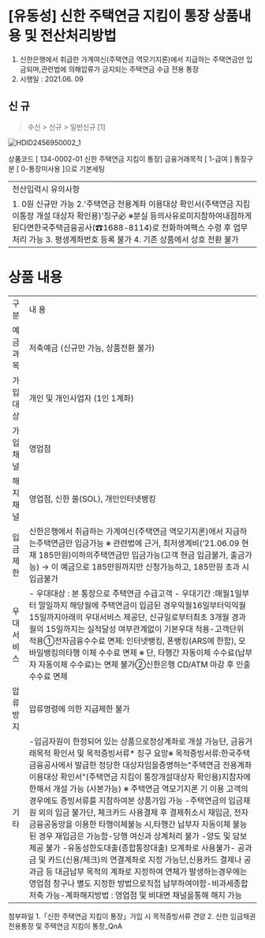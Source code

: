 # [유동성] 신한 주택연금 지킴이 통장 상품내용 및 전산처리방법
1. 신한은행에서 취급한 가계여신(주택연금 역모기지론)에서 지급하는 주택연금만 입금되며,관련법에 의해압류가 금지되는 주택연금 수급 전용 통장
2. 시행일 : 2021.06. 09
## 신 규
> 수신 > 신규 > 일반신규 [1]

![HDID2456950002_1](HDID2456950002_1.png)

상품코드 [ 134-0002-01 신한 주택연금 지킴이 통장]
금융거래목적 [ 1-급여 ]
통장구분 [ 0-통장미사용 ]으로 기본세팅

<table><tbody><tr>
<td>
전산입력시 유의사항</td></tr><tr>
<td>1. 0원 신규만 가능
2.'주택연금 전용계좌 이용대상 확인서(주택연금 지킴이통장 개설 대상자 확인용)'징구必
※분실 등의사유로미지참하여내점하게 된다면한국주택금융공사(☎1688-8114)로 전화하여팩스 수령 후 업무처리 가능
3. 평생계좌번호 등록 불가
4. 기존 상품에서 상호 전환 불가</td></tr></tbody>
</table>


# 상품 내용

<table><tbody><tr>
<td>
구 분</td>
<td>
내 용</td></tr><tr>
<td>
예금과목</td>
<td>
저축예금 (신규만 가능, 상품전환 불가)</td></tr><tr>
<td>
가입대상</td>
<td>
개인 및 개인사업자 (1인 1계좌)</td></tr><tr>
<td>
가입채널</td>
<td>
영업점</td></tr><tr>
<td>
해지채널</td>
<td>
영업점, 신한 쏠(SOL), 개인인터넷뱅킹</td></tr><tr>
<td>
입금제한</td>
<td>신한은행에서 취급하는 가계여신(주택연금 역모기지론)에서 지급하는주택연금만 입금가능
※ 관련법에 근거, 최저생계비(‘21.06.09 현재 185만원)이하의주택연금만 입금가능(고객 현금 입금불가, 출금가능)
→ 이 예금으로 185만원까지만 신청가능하고, 185만원 초과 시 입금불가</td></tr><tr>
<td>
우대서비스</td>
<td>- 우대대상 : 본 통장으로 주택연금 수급고객
- 우대기간 :매월1일부터 말일까지 해당월에 주택연금이 입금된 경우익월16일부터익익월15일까지아래의 우대서비스 제공단, 신규일로부터최초 3개월 경과 월의 15일까지는 실적달성 여부관계없이 기본우대 적용-고객단위 적용①전자금융수수료 면제: 인터넷뱅킹, 폰뱅킹(ARS에 한함), 모바일뱅킹의타행 이체 수수료 면제 ※ 단, 타행간 자동이체 수수료(납부자 자동이체 수수료)는 면제 불가②신한은행 CD/ATM 마감 후 인출 수수료 면제</td></tr><tr>
<td>
압류방지</td>
<td>
압류명령에 의한 지급제한 불가</td></tr><tr>
<td>
기타</td>
<td>-입금자원이 한정되어 있는 상품으로정상계좌로 개설 가능단, 금융거래목적 확인서 및 목적증빙서류* 징구 요망※ 목적증빙서류:한국주택금융공사에서 발급한 정당한 대상자임을증명하는"주택연금 전용계좌 이용대상 확인서"(주택연금 지킴이 통장개설대상자 확인용)지참자에 한해서 개설 가능 (사본가능)
※ 주택연금 역모기지론 기 이용 고객의 경우에도 증빙서류를 지참하여본 상품가입 가능
-주택연금의 입금재원 외의 입금 불가단, 체크카드 사용결제 후 결제취소시 재입금, 전자금융공동망을 이용한 타행이체불능 시,타행간 납부자 자동이체 불능된 경우
재입금은 가능함-당행 여신과 상계처리 불가
-양도 및 담보제공 불가
-유동성한도대출(종합통장대출) 모계좌로 사용불가- 공과금 및 카드(신용/체크)의 연결계좌로 지정 가능단,신용카드 결제나 공과금 등 대금납부 목적의 계좌로 지정하여 연체가 발생하는경우에는 영업점 창구나 별도 지정한 방법으로직접 납부하여야함-비과세종합저축 가능-계좌해지방법 : 영업점 및 비대면 채널을통해 해지 가능</td></tr></tbody>
</table>


첨부파일
1.「신한 주택연금 지킴이 통장」가입 시 목적증빙서류 견양
2. 신한 임금채권 전용통장 및 주택연금 지킴이 통장_QnA
